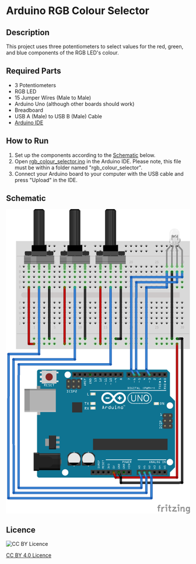 # Arduino RGB Colour Selector

## Description

This project uses three potentiometers to select values for the red, green, and blue components of the RGB LED's colour.

## Required Parts

- 3 Potentiometers
- RGB LED
- 15 Jumper Wires (Male to Male)
- Arduino Uno (although other boards should work)
- Breadboard
- USB A (Male) to USB B (Male) Cable
- [Arduino IDE](https://www.arduino.cc/en/software)

## How to Run
1. Set up the components according to the [Schematic](#schematic) below.
2. Open [rgb_colour_selector.ino](rgb_colour_selector/rgb_colour_selector.ino) in the Arduino IDE. Please note, this file must be within a folder named "rgb_colour_selector".
3. Connect your Arduino board to your computer with the USB cable and press "Upload" in the IDE.

## Schematic

![Schematic](https://github.com/Daniel-Ian-Robinson/Arduino_RGB_Colour_Selector/blob/main/Schematic/Schematic.png)

## Licence

![CC BY Licence](https://licensebuttons.net/l/by/3.0/88x31.png)

[CC BY 4.0 Licence](https://creativecommons.org/licenses/by/4.0/)
